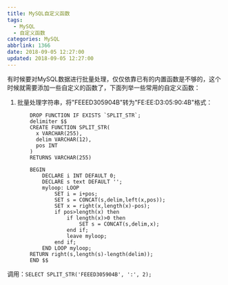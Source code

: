 ```yaml
---
title: MySQL自定义函数
tags:
  - MySQL
  - 自定义函数
categories: MySQL
abbrlink: 1366
date: 2018-09-05 12:27:00
updated: 2018-09-05 12:27:00
---
```


有时候要对MySQL数据进行批量处理，仅仅依靠已有的内置函数是不够的，这个时候就需要添加一些自定义的函数了，下面列举一些常用的自定义函数：
	
<!-- more -->
1. 批量处理字符串，将"FEEED305904B"转为"FE:EE:D3:05:90:4B"格式：
	
    ```
        DROP FUNCTION IF EXISTS `SPLIT_STR`; 
        delimiter $$
        CREATE FUNCTION SPLIT_STR(
          x VARCHAR(255),
          delim VARCHAR(12),
          pos INT
        )
        RETURNS VARCHAR(255)
    
        BEGIN
            DECLARE i INT DEFAULT 0;
            DECLARE s text DEFAULT '';
            myloop: LOOP
                SET i = i+pos;
                SET s = CONCAT(s,delim,left(x,pos));
                SET x = right(x,length(x)-pos);
                if pos>length(x) then
                    if length(x)>0 then
                        SET s = CONCAT(s,delim,x);
                    end if;
                    leave myloop;
                end if;
            END LOOP myloop;
        RETURN right(s,length(s)-length(delim));
        END $$
    ```
调用：`SELECT SPLIT_STR('FEEED305904B', ':', 2);`